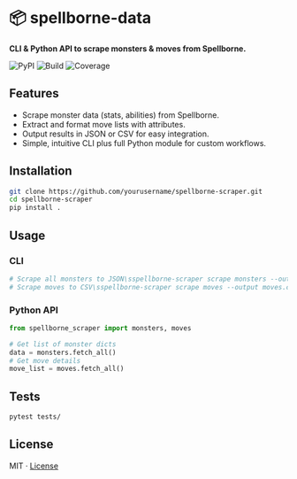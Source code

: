 # 📦 spellborne-data

**CLI & Python API to scrape monsters & moves from Spellborne.**

![PyPI](https://img.shields.io/pypi/v/spellborne-scraper)
![Build](https://img.shields.io/github/actions/workflow/status/yourusername/spellborne-scraper/ci.yml)
![Coverage](https://img.shields.io/codecov/c/github/yourusername/spellborne-scraper)

## Features

* Scrape monster data (stats, abilities) from Spellborne.
* Extract and format move lists with attributes.
* Output results in JSON or CSV for easy integration.
* Simple, intuitive CLI plus full Python module for custom workflows.

## Installation

```bash
git clone https://github.com/yourusername/spellborne-scraper.git
cd spellborne-scraper
pip install .
```

## Usage

### CLI

```bash
# Scrape all monsters to JSON\sspellborne-scraper scrape monsters --output monsters.json
# Scrape moves to CSV\sspellborne-scraper scrape moves --output moves.csv
```

### Python API

```python
from spellborne_scraper import monsters, moves

# Get list of monster dicts
data = monsters.fetch_all()
# Get move details
move_list = moves.fetch_all()
```

## Tests

```bash
pytest tests/
```

## License

MIT · [License](LICENSE)
